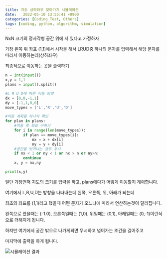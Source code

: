 ```yaml
---
title: 지도 상하좌우 찾아가기 시뮬레이션
date:   2022-05-10 13:55:41 +0900
categories: [Coding_Test, Others]
tags: [coding, python, algorithm, simulation]
---
```


NxN 크기의 정사각형 공간 위에 서 있다고 가정하자

가장 왼쪽 위 좌표 (1,1)에서 시작을 해서 LRUD중 하나의 문자를 입력해서 해당 문자를 따라서 이동하는데(상하좌우)

최종적으로 이동하는 곳을 출력하기

```python
n = int(input())
x,y = 1,1
plans = input().split()

#L R U D에 따른 이동 방향
dx = [0,0,-1,1]
dy = [-1,1,0,0]
move_types = ['L','R','U','D']

#이동 계획을 하나씩 확인
for plan in plans:
    #이동 후 좌표 구하기
    for i in range(len(move_types)):
        if plan == move_types[i]:
            nx = x + dx[i]
            ny = y + dy[i]
    #공간을 벗어나는 경우 무시
    if nx < 1 or ny < 1 or nx > n or ny>n:
        continue
    x, y = nx,ny

print(x,y)
```

일단 가장먼저 지도의 크기를 입력을 하고, plans에다가 어떻게 이동할지 계획합니다.

여기에서 L,R,U,D는 방향을 나타내는데 왼쪽, 오른쪽, 위, 아래가 되는데

최초의 좌표를 (1,1)라고 했을때 어떤 문자가 오느냐에 따라서 연산하는것이 달라집니다.

 

왼쪽으로 왔을때는 (-1.0), 오른쪽일때는 (1,0), 위일때는 (0,1), 아래일때는 (0,-1)이런식으로 더해지게 됩니다.

 

하지만 여기에서 공간 밖으로 나가게되면 무시하고 넘어가는 조건을 걸어주고

 

마지막에 출력을 하게 됩니다. 


![시뮬레이션 결과](https://user-images.githubusercontent.com/85277660/210141141-8816687d-530b-4c1b-a6db-1e0bc36c465f.png)
